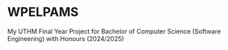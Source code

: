 # WPELPAMS
My UTHM Final Year Project for Bachelor of Computer Science (Software Engineering) with Honours (2024/2025)
